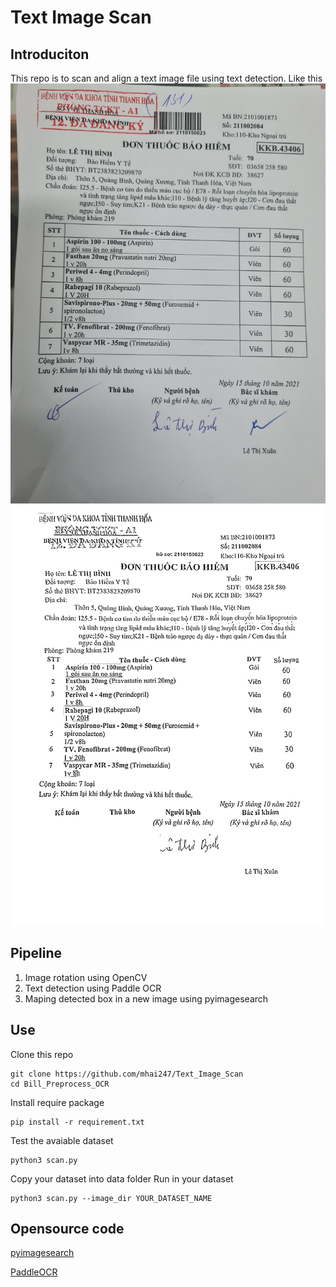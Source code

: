 # Text Image Scan
## Introduciton
This repo is to scan and align a text image file using text detection.
Like this
![Input image](data/test/z2848586099063_d70389229cda6d2be64064040265291a.jpg "Input image")
![Output image](output/map/test/img/z2848586099063_d70389229cda6d2be64064040265291a.jpg "Output image")
## Pipeline
1. Image rotation using OpenCV
1. Text detection using Paddle OCR
1. Maping detected box in a new image using pyimagesearch
## Use

Clone this repo

```
git clone https://github.com/mhai247/Text_Image_Scan
cd Bill_Preprocess_OCR
```
Install require package

```
pip install -r requirement.txt
```

Test the avaiable dataset

```
python3 scan.py
```

Copy your dataset into data folder
Run in your dataset

```
python3 scan.py --image_dir YOUR_DATASET_NAME
```

## Opensource code
[pyimagesearch](https://www.pyimagesearch.com/2014/08/25/4-point-opencv-getperspective-transform-example/)

[PaddleOCR](https://github.com/PaddlePaddle/PaddleOCR)